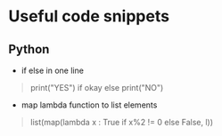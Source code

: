 # Useful code snippets

## Python

* if else in one line
> print("YES") if okay else print("NO")

* map lambda function to list elements
> list(map(lambda x : True if x%2 != 0 else False, l))
